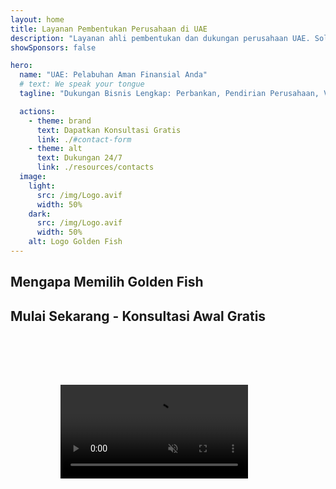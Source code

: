 ```yaml
---
layout: home
title: Layanan Pembentukan Perusahaan di UAE
description: "Layanan ahli pembentukan dan dukungan perusahaan UAE. Solusi pendirian perusahaan, perbankan, pajak, hukum dan visa. Mewujudkan impian bisnis Anda."
showSponsors: false

hero:
  name: "UAE: Pelabuhan Aman Finansial Anda"
  # text: We speak your tongue
  tagline: "Dukungan Bisnis Lengkap: Perbankan, Pendirian Perusahaan, Visa. Tanpa biaya di muka – bayar hanya setelah persetujuan."

  actions:
    - theme: brand
      text: Dapatkan Konsultasi Gratis
      link: ./#contact-form
    - theme: alt
      text: Dukungan 24/7
      link: ./resources/contacts
  image:
    light:
      src: /img/Logo.avif
      width: 50%
    dark:
      src: /img/Logo.avif
      width: 50%
    alt: Logo Golden Fish
---
```


<FeatureCards :features="[
  {
    title: 'Pembukaan Rekening Bank',
    details: 'Buka rekening bank bisnis atau pribadi dengan mudah di bank-bank terpercaya UAE.',
    items: [
      'Jaminan persetujuan rekening bank korporat',
      'Tingkat keberhasilan 90%',
      '**Tanpa biaya di muka** - bayar hanya setelah persetujuan',
    ],
    linkText: 'Read More',
    link: './uae-business/offer/banking/',
    icon: {
      light: '/img/iStock-2153786564.avif',
      dark: '/img/iStock-2166793628.avif',
      alt: 'Layanan Perbankan'
    }
  },
  {
    title: 'Golden Visa & Izin Tinggal',
    details: 'Dapatkan **Golden Visa** UAE untuk izin tinggal jangka panjang dengan proses aplikasi yang mudah.',
    items: [
      '**Tidak perlu masuk UAE setiap 6 bulan**',
      'Tingkat keberhasilan 98%',
      '**Tanpa biaya di muka** - bayar hanya setelah persetujuan',
    ],
    linkText: 'Read More',
    link: './uae-business/offer/golden-visa/',
    icon: {
      light: '/img/iStock-1312241253.avif',
      dark: '/img/ILONMASKID.webp',
      alt: 'Layanan Visa'
    }
  },
  {
    title: 'Panduan Pendirian Perusahaan',
    details: 'Panduan lengkap untuk mendirikan perusahaan di Free Zone, offshore, Mainland, cabang.',
    items: [
      '**Kepemilikan Asing 100%** tersedia di Free Zone dan Mainland',
      'Tarif Pajak Rendah - hanya 9% pajak korporat',
      'Tanpa Kontrol Mata Uang - repatriasi modal yang mudah'
    ],
    linkText: 'Read More',
    link: './uae-business/company-registration/overview',
    icon: {
      light: '/img/iStock-2051326997.avif',
      dark: '/img/iStock-1448478309.jpg',
      alt: 'Panduan Pendirian Perusahaan'
    }
  },
]" />

<FeatureCards :features="[
  {
    title: 'Layanan Kepatuhan',
    details: 'Tim ahli kami memandu Anda melalui persyaratan regulasi UAE yang kompleks, termasuk laporan ESR dan pengajuan UBO.',
    items: [],
    linkText: 'Read More',
    link: './uae-business/company-registration/ubo',
    icon: {
      light: '/img/iStock-1299393716.avif',
      dark: '/img/iStock-2149731304.avif',
      alt: 'Layanan Kepatuhan'
    }
  },
  {
    title: 'Pajak Korporat & PPN',
    details: 'Saran ahli memastikan kepatuhan terhadap kewajiban Pajak Korporat dan PPN dengan Federal Tax Authority (FTA).',
    items: [],
    linkText: 'Read More',
    link: './uae-business/company-registration/accounting-legal',
    icon: {
      light: '/img/iStock-1018285934.avif',
      dark: '/img/iStock-584576538.avif',
      alt: 'Layanan Pajak'
    }
  },
  {
    title: 'Layanan Hukum',
    details: 'Tim hukum memberikan saran tentang hukum UAE terkait M&A, restrukturisasi perusahaan, pembiayaan, dan penyelesaian sengketa.',
    items: [],
    linkText: 'Read More',
    link: './uae-business/company-registration/Protect-Your-Business',
    icon: {
      light: '/img/iStock-650045508.avif',
      dark: '/img/iStock-1498627598.avif',
      alt: 'Layanan Hukum'
    }
  },
  {
    title: 'Akuntansi & Penggajian',
    details: 'Akuntan kami mengelola keuangan, menyediakan pembukuan, rekonsiliasi, penggajian, dan dukungan audit, menghemat biaya perekrutan.',
    items: [],
    linkText: 'Read More',
    link: './resources/contacts',
    icon: {
      light: '/img/iStock-1022793868.avif',
      dark: '/img/iStock-1320130292.jpg',
      alt: 'Layanan Akuntansi'
    }
  },
]" />

## Mengapa Memilih Golden Fish

<BenefitsList :features="[
{
 icon: '💰',
 title: 'Biaya Berbasis Keberhasilan',
 text: '**Tanpa biaya di muka - bayar hanya setelah persetujuan.** Transparansi penuh tanpa biaya tersembunyi.'
},
{
 icon: '🔄',
 title: 'Beragam Solusi',
 text: 'Akses ke bank lokal dan internasional. Pilihan alternatif jika pengajuan utama ditolak.'
},
{
 icon: '🏦',
 title: 'Hubungan Perbankan',
 text: 'Kemitraan yang kuat dengan bank-bank besar UAE dan internasional. Pengajuan ke beberapa bank untuk memaksimalkan peluang persetujuan.'
},
{
 icon: '📊',
 title: 'Manajemen Lengkap',
 text: 'Penanganan menyeluruh dari dokumentasi hingga aktivasi rekening, dengan pembaruan progres mingguan dan komunikasi langsung dengan bank.'
},
{
 icon: '📝',
 title: 'Dokumentasi Profesional',
 text: 'Tim kami menyiapkan rencana bisnis yang komprehensif dan menangani semua dokumentasi kepatuhan.'
},
{
 icon: '🤝',
 title: 'Dukungan Berkelanjutan',
 text: 'Bantuan berkelanjutan untuk operasi perbankan dan persyaratan kepatuhan setelah pembukaan rekening.'
}
]" />

## Mulai Sekarang - Konsultasi Awal Gratis

<div id="contact-form"></div>

<!-- <ContactForm
 mediaUrl="/img/iStock-2185906461.mp4"
 redirectUrl="../../company-registration/banking"
 selectLabel="Bagaimana kami dapat membantu? *"
 selectPlaceholder="Pilih jenis layanan"
 messagePlaceholder="Deskripsi singkat kebutuhan Anda"
 :selectOptions="[
   '🏦 Pembukaan Rekening Bank Perusahaan',
   '👨‍💼 Pembentukan Perusahaan (Free Zone/Mainland/Branch)',
   '🌐 Visa kerja/freelance/pelajar',
   '💎 Golden Visa (10-tahun)',
   '📋 Lisensi & Izin Usaha',
   '💰 Layanan Pajak Perusahaan & PPN',
   '📊 Akuntansi & Penggajian',
   '⚖️ Layanan Hukum',
   '📝 Layanan PRO & Kepatuhan',
   'ℹ️ Layanan Lainnya'
 ]"
/> -->

<video  autoplay muted playsinline style="padding: 80px" >
  <source src="/img/iStock-2185906461.mp4" type="video/mp4">
</video>

<ContactFormModal formName="Hubungi Kami" buttonText="Kirim pesan kepada kami" 
:services="['📝 Pendaftaran perusahaan', '🏧 Pembukaan rekening bank', '🪪 EID & Golden Visa', 'Layanan Lainnya']"/>

<!-- <br>

# Kisah Sukses

<br>

<ImageGrid :images="[
  { src: '/img/iStock-1945498989.avif', href: './immigration.md', alt: 'Imigrasi UAE' },
  { src: '/img/iStock-1965736217.avif', href: './immigration.md', alt: 'Imigrasi UAE' },
]"/> -->
